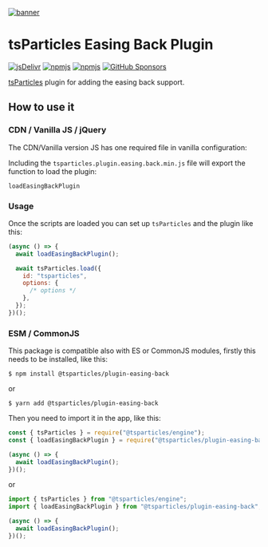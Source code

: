 [![banner](https://particles.js.org/images/banner3.png)](https://particles.js.org)

# tsParticles Easing Back Plugin

[![jsDelivr](https://data.jsdelivr.com/v1/package/npm/@tsparticles/plugin-easing-back/badge)](https://www.jsdelivr.com/package/npm/@tsparticles/plugin-easing-back)
[![npmjs](https://badge.fury.io/js/@tsparticles/plugin-easing-back.svg)](https://www.npmjs.com/package/@tsparticles/plugin-easing-back)
[![npmjs](https://img.shields.io/npm/dt/@tsparticles/plugin-easing-back)](https://www.npmjs.com/package/@tsparticles/plugin-easing-back) [![GitHub Sponsors](https://img.shields.io/github/sponsors/matteobruni)](https://github.com/sponsors/matteobruni)

[tsParticles](https://github.com/matteobruni/tsparticles) plugin for adding the easing back support.

## How to use it

### CDN / Vanilla JS / jQuery

The CDN/Vanilla version JS has one required file in vanilla configuration:

Including the `tsparticles.plugin.easing.back.min.js` file will export the function to load the plugin:

```text
loadEasingBackPlugin
```

### Usage

Once the scripts are loaded you can set up `tsParticles` and the plugin like this:

```javascript
(async () => {
  await loadEasingBackPlugin();

  await tsParticles.load({
    id: "tsparticles",
    options: {
      /* options */
    },
  });
})();
```

### ESM / CommonJS

This package is compatible also with ES or CommonJS modules, firstly this needs to be installed, like this:

```shell
$ npm install @tsparticles/plugin-easing-back
```

or

```shell
$ yarn add @tsparticles/plugin-easing-back
```

Then you need to import it in the app, like this:

```javascript
const { tsParticles } = require("@tsparticles/engine");
const { loadEasingBackPlugin } = require("@tsparticles/plugin-easing-back");

(async () => {
  await loadEasingBackPlugin();
})();
```

or

```javascript
import { tsParticles } from "@tsparticles/engine";
import { loadEasingBackPlugin } from "@tsparticles/plugin-easing-back";

(async () => {
  await loadEasingBackPlugin();
})();
```
